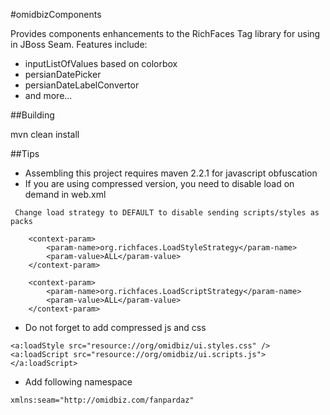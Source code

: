 #omidbizComponents

Provides components enhancements to the RichFaces Tag library for using in JBoss Seam. Features include:

+ inputListOfValues based on colorbox 
+ persianDatePicker
+ persianDateLabelConvertor
+ and more...


##Building

   mvn clean install
   
##Tips

+ Assembling this project requires maven 2.2.1 for javascript obfuscation
+ If you are using compressed version, you need to disable load on demand in web.xml
```
 Change load strategy to DEFAULT to disable sending scripts/styles as packs 

	<context-param>
		<param-name>org.richfaces.LoadStyleStrategy</param-name>
		<param-value>ALL</param-value>
	</context-param>

	<context-param>
		<param-name>org.richfaces.LoadScriptStrategy</param-name>
		<param-value>ALL</param-value>
	</context-param>
```

+ Do not forget to add compressed js and css

```
<a:loadStyle src="resource://org/omidbiz/ui.styles.css" />
<a:loadScript src="resource://org/omidbiz/ui.scripts.js"></a:loadScript>
```

+ Add following namespace

```
xmlns:seam="http://omidbiz.com/fanpardaz"
```
